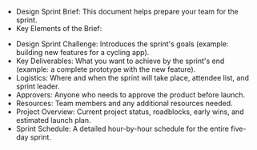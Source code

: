 - Design Sprint Brief: This document helps prepare your team for the sprint.
- Key Elements of the Brief:
+ Design Sprint Challenge: Introduces the sprint's goals (example: building new features for a cycling app).
+ Key Deliverables: What you want to achieve by the sprint's end (example: a complete prototype with the new feature).
+ Logistics: Where and when the sprint will take place, attendee list, and sprint leader.
+ Approvers: Anyone who needs to approve the product before launch.
+ Resources: Team members and any additional resources needed.
+ Project Overview: Current project status, roadblocks, early wins, and estimated launch plan.
+ Sprint Schedule: A detailed hour-by-hour schedule for the entire five-day sprint.